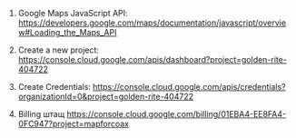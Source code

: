 1. Google Maps JavaScript API:
https://developers.google.com/maps/documentation/javascript/overview#Loading_the_Maps_API

2. Create a new project:
https://console.cloud.google.com/apis/dashboard?project=golden-rite-404722

3. Create Credentials:
https://console.cloud.google.com/apis/credentials?organizationId=0&project=golden-rite-404722

4. Billing штащ
https://console.cloud.google.com/billing/01EBA4-EE8FA4-0FC947?project=mapforcoax
